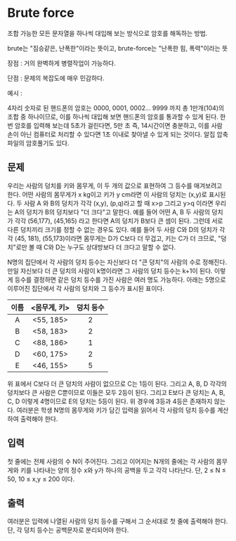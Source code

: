 Brute force
===
조합 가능한 모든 문자열을 하나씩 대입해 보는 방식으로 암호를 해독하는 방법.

brute는 "짐승같은, 난폭한"이라는 뜻이고, brute-force는 "난폭한 힘, 폭력"이라는 뜻

장점 : 거의 완벽하게 병렬작업이 가능하다.

단점 : 문제의 복잡도에 매우 민감하다.

예시 :

4자리 숫자로 된 핸드폰의 암호는 0000, 0001, 0002... 9999 까지 총 1만개(104)의 조합 중 하나이므로, 이를 하나씩 대입해 보면 핸드폰의 암호를 통과할 수 있게 된다. 한 번 암호를 입력해 보는데 5초가 걸린다면, 5만 초 즉, 14시간이면 충분하고, 이를 사람 손이 아닌 컴퓨터로 처리할 수 있다면 1초 이내로 찾아낼 수 있게 되는 것이다. 알집 압축파일의 암호풀기도 있다.


문제
---

우리는 사람의 덩치를 키와 몸무게, 이 두 개의 값으로 표현하여 그 등수를 매겨보려고 한다. 어떤 사람의 몸무게가 x kg이고 키가 y cm라면 이 사람의 덩치는 (x,y)로 표시된다. 두 사람 A 와 B의 덩치가 각각 (x,y), (p,q)라고 할 때 x>p 그리고 y>q 이라면 우리는 A의 덩치가 B의 덩치보다 "더 크다"고 말한다. 예를 들어 어떤 A, B 두 사람의 덩치가 각각 (56,177), (45,165) 라고 한다면 A의 덩치가 B보다 큰 셈이 된다. 그런데 서로 다른 덩치끼리 크기를 정할 수 없는 경우도 있다. 예를 들어 두 사람 C와 D의 덩치가 각각 (45, 181), (55,173)이라면 몸무게는 D가 C보다 더 무겁고, 키는 C가 더 크므로, "덩치"로만 볼 때 C와 D는 누구도 상대방보다 더 크다고 말할 수 없다.

N명의 집단에서 각 사람의 덩치 등수는 자신보다 더 "큰 덩치"의 사람의 수로 정해진다. 만일 자신보다 더 큰 덩치의 사람이 k명이라면 그 사람의 덩치 등수는 k+1이 된다. 이렇게 등수를 결정하면 같은 덩치 등수를 가진 사람은 여러 명도 가능하다. 아래는 5명으로 이루어진 집단에서 각 사람의 덩치와 그 등수가 표시된 표이다.

이름 |	<몸무게, 키> | 덩치 등수
:---:|:---:|:---:
A	|<55, 185>	|2
B	|<58, 183>	|2
C	|<88, 186>	|1
D	|<60, 175>	|2
E	|<46, 155>	|5

위 표에서 C보다 더 큰 덩치의 사람이 없으므로 C는 1등이 된다. 그리고 A, B, D 각각의 덩치보다 큰 사람은 C뿐이므로 이들은 모두 2등이 된다. 그리고 E보다 큰 덩치는 A, B, C, D 이렇게 4명이므로 E의 덩치는 5등이 된다. 위 경우에 3등과 4등은 존재하지 않는다. 여러분은 학생 N명의 몸무게와 키가 담긴 입력을 읽어서 각 사람의 덩치 등수를 계산하여 출력해야 한다.


입력
---
첫 줄에는 전체 사람의 수 N이 주어진다. 그리고 이어지는 N개의 줄에는 각 사람의 몸무게와 키를 나타내는 양의 정수 x와 y가 하나의 공백을 두고 각각 나타난다. 단, 2 ≤ N ≤ 50, 10 ≤ x,y ≤ 200 이다.


출력
---
여러분은 입력에 나열된 사람의 덩치 등수를 구해서 그 순서대로 첫 줄에 출력해야 한다. 단, 각 덩치 등수는 공백문자로 분리되어야 한다.

